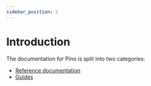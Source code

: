 ```yaml
---
sidebar_position: 1
---
```


# Introduction

The documentation for Pino is split into two categories:

- [Reference documentation](/docs/next/reference)
- [Guides](/docs/next/guides)
